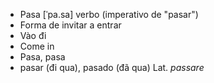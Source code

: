 - Pasa	[ˈpa.sa]	verbo (imperativo de "pasar")  
- Forma de invitar a entrar
- Vào đi
- Come in
- Pasa, pasa
- pasar (đi qua), pasado (đã qua)	Lat. *passare*